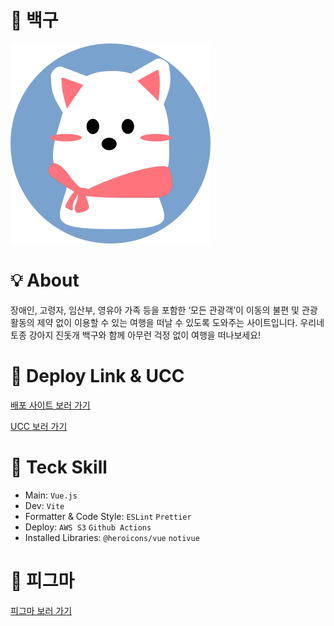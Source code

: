 # 🐾 백구

![로고](src/assets/img/백구로고.svg)

# 💡 About

장애인, 고령자, 임산부, 영유아 가족 등을 포함한 ‘모든 관광객’이
이동의 불편 및 관광 활동의 제약 없이 이용할 수 있는 여행을 떠날 수 있도록 도와주는 사이트입니다.
우리네 토종 강아지 진돗개 백구와 함께 아무런 걱정 없이 여행을 떠나보세요!

# 📎 Deploy Link & UCC

[배포 사이트 보러 가기](http://baekgu.site.s3-website.ap-northeast-2.amazonaws.com/)

[UCC 보러 가기](https://youtu.be/s1Neu5QZI6Y)

# 🌱 Teck Skill
- Main: `Vue.js`
- Dev: `Vite`
- Formatter & Code Style: `ESLint` `Prettier`
- Deploy: `AWS S3` `Github Actions` 
- Installed Libraries: `@heroicons/vue` `notivue`

# 🎨 피그마
[피그마 보러 가기](https://www.figma.com/design/7SDLP7tDsumdX34lybs2VQ/%EB%B0%B1%EA%B5%AC?node-id=0-1&t=tL4yVOc2qNaytQSX-0)
